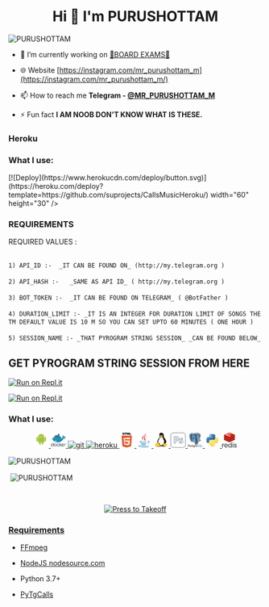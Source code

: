 <h1 align="center">Hi 👋 I'm PURUSHOTTAM</h1>
<p align="left"> <img src="https://komarev.com/ghpvc/?username=PURUSHOTTAM&label=Profile%20views&color=0e75b6&style=plastic" alt="PURUSHOTTAM" width="60" height="30" /> </p>

- 🔭 I’m currently working on [🤣BOARD EXAMS🤣](https://t.me/Mr_Purushottam)

- 🌐 Website [https://instagram.com/mr_purushottam_m](https://instagram.com/mr_purushottam_m/)

- 📫 How to reach me **Telegram - [@MR_PURUSHOTTAM_M](https://t.me/MR_PURUSHOTTAM)**

- ⚡ Fun fact **I AM NOOB DON'T KNOW WHAT IS THESE.**

### Heroku
<h3 align="centre">What I use:</h3>
[![Deploy](https://www.herokucdn.com/deploy/button.svg)](https://heroku.com/deploy?template=https://github.com/suprojects/CallsMusicHeroku/)
width="60" height="30" /></p>

### REQUIREMENTS 
REQUIRED VALUES :

```

1) API_ID :-  _IT CAN BE FOUND ON_ (http://my.telegram.org )

2) API_HASH :-   _SAME AS API ID_ ( http://my.telegram.org )

3) BOT_TOKEN :-  _IT CAN BE FOUND ON TELEGRAM_ ( @BotFather )

4) DURATION_LIMIT :- _IT IS AN INTEGER FOR DURATION LIMIT OF SONGS THE TM DEFAULT VALUE IS 10 M SO YOU CAN SET UPTO 60 MINUTES ( ONE HOUR )

5) SESSION_NAME :- _THAT PYROGRAM STRING SESSION_ _CAN BE FOUND BELOW_

```

## GET PYROGRAM STRING SESSION FROM HERE 

 [![Run on Repl.it](https://camo.githubusercontent.com/05149b448485553c6f14f6430a45c12dcc79ed3c/68747470733a2f2f7265706c2e69742f62616467652f6769746875622f6a61727669733231303930342f4a6172766973)](https://repl.it/@MrPerfectPURUSH/STARRING-GERATOR#main.py/)

 [![Run on Repl.it](https://camo.githubusercontent.com/05149b448485553c6f14f6430a45c12dcc79ed3c/68747470733a2f2f7265706c2e69742f62616467652f6769746875622f6a61727669733231303930342f4a6172766973)](https://repl.it/@MrPerfectPURUSH/STARRING-GERATOR#main.py/)

<h3 align="centre">What I use:</h3>

<p align="center"> <a href="https://developer.android.com" target="_blank"> <img src="https://raw.githubusercontent.com/devicons/devicon/master/icons/android/android-original-wordmark.svg" alt="android" width="30" height="30"/> <a href="https://www.docker.com/" target="_blank"> <img src="https://raw.githubusercontent.com/devicons/devicon/master/icons/docker/docker-original-wordmark.svg" alt="docker" width="30" height="30"/> </a> <a href="https://git-scm.com/" target="_blank"> <img src="https://www.vectorlogo.zone/logos/git-scm/git-scm-icon.svg" alt="git" width="30" height="30"/> </a> <a href="https://heroku.com" target="_blank"> <img src="https://www.vectorlogo.zone/logos/heroku/heroku-icon.svg" alt="heroku" width="30" height="30"/> </a> <a href="https://www.w3.org/html/" target="_blank"> <img src="https://raw.githubusercontent.com/devicons/devicon/master/icons/html5/html5-original-wordmark.svg" alt="html5" width="30" height="30"/> </a> <a href="https://www.java.com" target="_blank"> <img src="https://raw.githubusercontent.com/devicons/devicon/master/icons/java/java-original.svg" alt="java" width="30" height="30"/> </a> <a href="https://www.linux.org/" target="_blank"> <img src="https://raw.githubusercontent.com/devicons/devicon/master/icons/linux/linux-original.svg" alt="linux" width="30" height="30"/> </a> <a href="https://www.photoshop.com/en" target="_blank"> <img src="https://raw.githubusercontent.com/devicons/devicon/master/icons/photoshop/photoshop-line.svg" alt="photoshop" width="30" height="30"/> </a> <a href="https://www.postgresql.org" target="_blank"> <img src="https://raw.githubusercontent.com/devicons/devicon/master/icons/postgresql/postgresql-original-wordmark.svg" alt="postgresql" width="30" height="30"/> </a> <a href="https://www.python.org" target="_blank"> <img src="https://raw.githubusercontent.com/devicons/devicon/master/icons/python/python-original.svg" alt="python" width="30" height="30"/> </a> <a href="https://redis.io" target="_blank"> <img src="https://raw.githubusercontent.com/devicons/devicon/master/icons/redis/redis-original-wordmark.svg" alt="redis" width="30" height="30"/> </a> </p>


<p><img align="center" src="https://github-readme-stats.vercel.app/api/top-langs?username=PURUSHOTTAM&show_icons=true&theme=tokyonight&locale=en&layout=compact" alt="PURUSHOTTAM" width="500" height="300" /></p>

<p>&nbsp;<img align="center" src="https://github-readme-stats.vercel.app/api?username=PURUSHOTTAM&show_icons=true&theme=tokyonight&locale=en" alt="PURUSHOTTAM" width="500" height="300" /></p>

<br>

<p align="center">
   <a href = "https://t.me/mr_purushottam_m"><img src="https://telegra.ph/file/963e64ded8d49a32b24b2.jpg" alt="Press to Takeoff" width="500px" hight="240></a>

</p>

<br /></div>

<div align="center" style="box-sizing: border-box;">

</div>
<div style="box-sizing: border-box;">

### Requirements

- FFmpeg

- NodeJS [nodesource.com](https://nodesource.com/)

- Python 3.7+

- [PyTgCalls](https://github.com/pytgcalls/pytgcalls)



